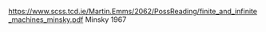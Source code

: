 https://www.scss.tcd.ie/Martin.Emms/2062/PossReading/finite_and_infinite_machines_minsky.pdf
Minsky 1967